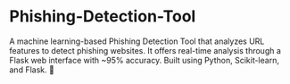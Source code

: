 # Phishing-Detection-Tool
A machine learning-based Phishing Detection Tool that analyzes URL features to detect phishing websites. It offers real-time analysis through a Flask web interface with ~95% accuracy. Built using Python, Scikit-learn, and Flask. 🚀
